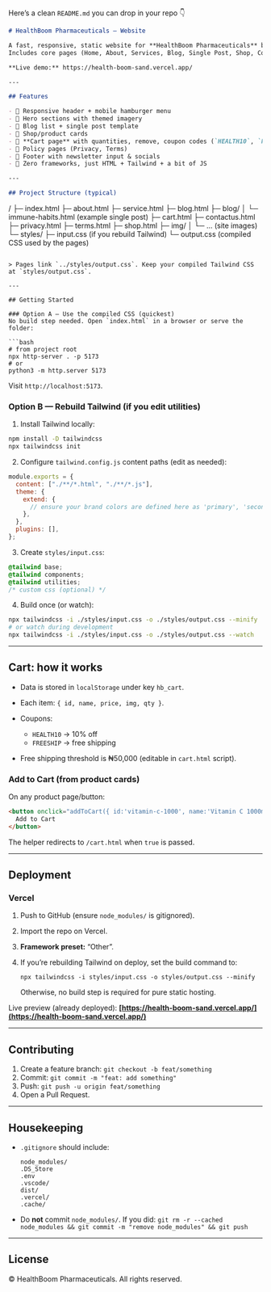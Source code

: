 Here’s a clean `README.md` you can drop in your repo 👇

```markdown
# HealthBoom Pharmaceuticals — Website

A fast, responsive, static website for **HealthBoom Pharmaceuticals** built with **HTML + Tailwind CSS** (and a sprinkle of vanilla JS).  
Includes core pages (Home, About, Services, Blog, Single Post, Shop, Contact, Privacy, Terms) and a working **Cart** powered by `localStorage`.

**Live demo:** https://health-boom-sand.vercel.app/

---

## Features

- 🔹 Responsive header + mobile hamburger menu
- 🔹 Hero sections with themed imagery
- 🔹 Blog list + single post template
- 🔹 Shop/product cards
- 🔹 **Cart page** with quantities, remove, coupon codes (`HEALTH10`, `FREESHIP`)
- 🔹 Policy pages (Privacy, Terms)
- 🔹 Footer with newsletter input & socials
- 🔹 Zero frameworks, just HTML + Tailwind + a bit of JS

---

## Project Structure (typical)

```

/
├─ index.html
├─ about.html
├─ service.html
├─ blog.html
├─ blog/
│  └─ immune-habits.html  (example single post)
├─ cart.html
├─ contactus.html
├─ privacy.html
├─ terms.html
├─ shop.html
├─ img/
│  └─ ... (site images)
└─ styles/
├─ input.css            (if you rebuild Tailwind)
└─ output.css           (compiled CSS used by the pages)

````

> Pages link `../styles/output.css`. Keep your compiled Tailwind CSS at `styles/output.css`.

---

## Getting Started

### Option A — Use the compiled CSS (quickest)
No build step needed. Open `index.html` in a browser or serve the folder:

```bash
# from project root
npx http-server . -p 5173
# or
python3 -m http.server 5173
````

Visit `http://localhost:5173`.

### Option B — Rebuild Tailwind (if you edit utilities)

1. Install Tailwind locally:

```bash
npm install -D tailwindcss
npx tailwindcss init
```

2. Configure `tailwind.config.js` content paths (edit as needed):

```js
module.exports = {
  content: ["./**/*.html", "./**/*.js"],
  theme: {
    extend: {
      // ensure your brand colors are defined here as 'primary', 'secondary', 'accent'
    },
  },
  plugins: [],
};
```

3. Create `styles/input.css`:

```css
@tailwind base;
@tailwind components;
@tailwind utilities;
/* custom css (optional) */
```

4. Build once (or watch):

```bash
npx tailwindcss -i ./styles/input.css -o ./styles/output.css --minify
# or watch during development
npx tailwindcss -i ./styles/input.css -o ./styles/output.css --watch
```

---

## Cart: how it works

* Data is stored in `localStorage` under key `hb_cart`.
* Each item: `{ id, name, price, img, qty }`.
* Coupons:

  * `HEALTH10` → 10% off
  * `FREESHIP` → free shipping
* Free shipping threshold is ₦50,000 (editable in `cart.html` script).

### Add to Cart (from product cards)

On any product page/button:

```html
<button onclick="addToCart({ id:'vitamin-c-1000', name:'Vitamin C 1000mg', price:3500, img:'/img/f5.png' }, true)">
  Add to Cart
</button>
```

The helper redirects to `/cart.html` when `true` is passed.

---

## Deployment

### Vercel

1. Push to GitHub (ensure `node_modules/` is gitignored).
2. Import the repo on Vercel.
3. **Framework preset:** “Other”.
4. If you’re rebuilding Tailwind on deploy, set the build command to:

   ```
   npx tailwindcss -i styles/input.css -o styles/output.css --minify
   ```

   Otherwise, no build step is required for pure static hosting.

Live preview (already deployed): **[https://health-boom-sand.vercel.app/](https://health-boom-sand.vercel.app/)**

---

## Contributing

1. Create a feature branch: `git checkout -b feat/something`
2. Commit: `git commit -m "feat: add something"`
3. Push: `git push -u origin feat/something`
4. Open a Pull Request.

---

## Housekeeping

* `.gitignore` should include:

  ```
  node_modules/
  .DS_Store
  .env
  .vscode/
  dist/
  .vercel/
  .cache/
  ```
* Do **not** commit `node_modules/`.
  If you did:
  `git rm -r --cached node_modules && git commit -m "remove node_modules" && git push`

---

## License

© HealthBoom Pharmaceuticals. All rights reserved.
